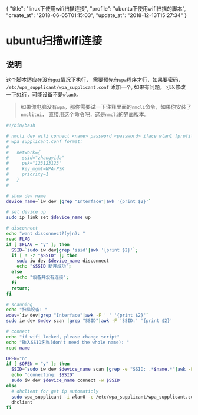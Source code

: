 {
  "title": "linux下使用wifi扫描连接",
  "profile": "ubuntu下使用wifi扫描的脚本",
  "create_at": "2018-06-05T01:15:03",
  "update_at": "2018-12-13T15:27:34"
}
# ubuntu扫描wifi连接

## 说明
这个脚本适应在没有`gui`情况下执行， 需要预先有`wpa`程序才行，如果要密码，
`/etc/wpa_supplicant/wpa_supplicant.conf` 添加一个, 如果有问题，可以修改
一下`51`行，可能设备不是`wlan0`。

> 如果你电脑没有`wpa`，那你需要试一下注释里面的`nmcli`命令，如果你安装了`nmclitui`，
直接用这个命令吧，这是`nmcli`的界面版本。

```bash
#!/bin/bash

# nmcli dev wifi connect <name> password <password> iface wlan1 [profile name]
# wpa_supplicant.conf format:
#
#   network={
#     ssid="zhangyida"
#     psk="123123123"
#     key_mgmt=WPA-PSK
#     priority=1
#   }
#

# show dev name
device_name=`iw dev |grep "Interface"|awk '{print $2}'`

# set device up
sudo ip link set $device_name up

# disconnect
echo "want disconnect?(y|n): "
read FLAG
if [ $FLAG = "y" ]; then
  SSID=`sudo iw dev|grep 'ssid'|awk '{print $2}'`;
  if [ ! -z "$SSID" ]; then
    sudo iw dev $device_name disconnect
    echo "$SSID 断开成功";
  else 
    echo "设备并没有连接";
  fi
  return;
fi

# scanning
echo "扫描设备: "
wdev=`iw dev|grep "Interface"|awk -F ' ' '{print $2}'`
sudo iw dev $wdev scan |grep "SSID"|awk -F 'SSID:' '{print $2}'

# connect
echo "if wifi locked, please change script"
echo "输入SSID名称(don't need the whole name): "
read name

OPEN="n"
if [ $OPEN = "y" ]; then
  SSID=`sudo iw dev $device_name scan |grep -e "SSID: .*$name.*"|awk -F ": " '{print $2}'|head -1`
  echo "connecting: $SSID"
  sudo iw dev $device_name connect -w $SSID
else
  # dhclient for get ip automaticly
  sudo wpa_supplicant -i wlan0 -c /etc/wpa_supplicant/wpa_supplicant.conf
  dhclient
fi
```
